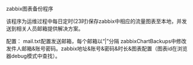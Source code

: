 zabbix图表备份程序

该程序为运维过程中每日定时(23时)保存zabbix中相应的流量图表至本地，并发送到相关人员邮箱提供解决方案。

配置：
	mail.txt配置发送邮箱，每个邮箱以“|”分隔
	zabbixChartBackups中修改发件人邮箱&账号密码。zabbix地址&账号&密码&时长&图表配置（图表id在浏览器debug模式中查找）。
